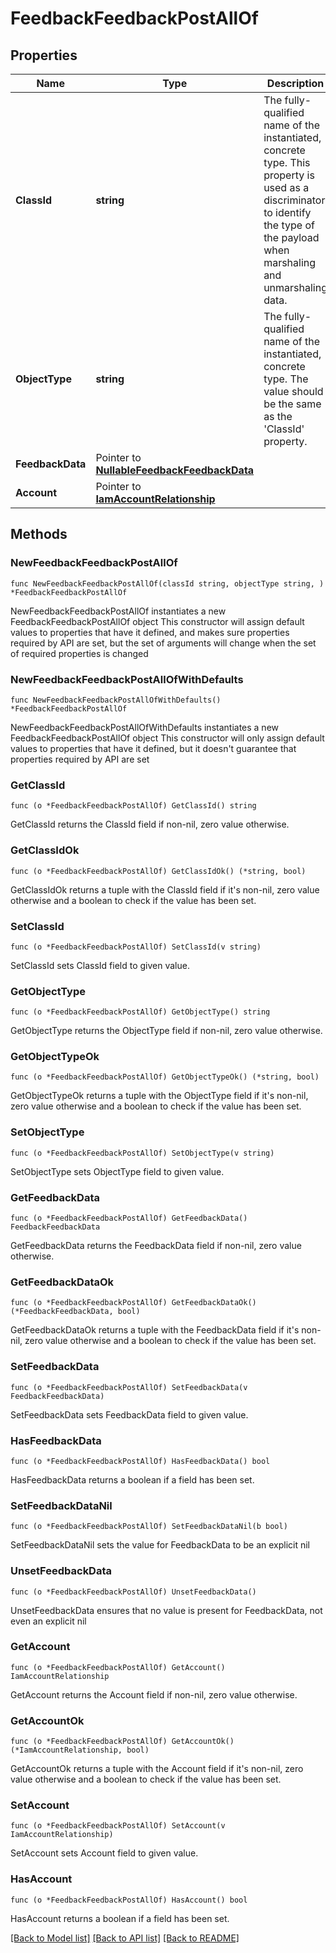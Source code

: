 # FeedbackFeedbackPostAllOf

## Properties

Name | Type | Description | Notes
------------ | ------------- | ------------- | -------------
**ClassId** | **string** | The fully-qualified name of the instantiated, concrete type. This property is used as a discriminator to identify the type of the payload when marshaling and unmarshaling data. | [default to "feedback.FeedbackPost"]
**ObjectType** | **string** | The fully-qualified name of the instantiated, concrete type. The value should be the same as the &#39;ClassId&#39; property. | [default to "feedback.FeedbackPost"]
**FeedbackData** | Pointer to [**NullableFeedbackFeedbackData**](FeedbackFeedbackData.md) |  | [optional] 
**Account** | Pointer to [**IamAccountRelationship**](IamAccountRelationship.md) |  | [optional] 

## Methods

### NewFeedbackFeedbackPostAllOf

`func NewFeedbackFeedbackPostAllOf(classId string, objectType string, ) *FeedbackFeedbackPostAllOf`

NewFeedbackFeedbackPostAllOf instantiates a new FeedbackFeedbackPostAllOf object
This constructor will assign default values to properties that have it defined,
and makes sure properties required by API are set, but the set of arguments
will change when the set of required properties is changed

### NewFeedbackFeedbackPostAllOfWithDefaults

`func NewFeedbackFeedbackPostAllOfWithDefaults() *FeedbackFeedbackPostAllOf`

NewFeedbackFeedbackPostAllOfWithDefaults instantiates a new FeedbackFeedbackPostAllOf object
This constructor will only assign default values to properties that have it defined,
but it doesn't guarantee that properties required by API are set

### GetClassId

`func (o *FeedbackFeedbackPostAllOf) GetClassId() string`

GetClassId returns the ClassId field if non-nil, zero value otherwise.

### GetClassIdOk

`func (o *FeedbackFeedbackPostAllOf) GetClassIdOk() (*string, bool)`

GetClassIdOk returns a tuple with the ClassId field if it's non-nil, zero value otherwise
and a boolean to check if the value has been set.

### SetClassId

`func (o *FeedbackFeedbackPostAllOf) SetClassId(v string)`

SetClassId sets ClassId field to given value.


### GetObjectType

`func (o *FeedbackFeedbackPostAllOf) GetObjectType() string`

GetObjectType returns the ObjectType field if non-nil, zero value otherwise.

### GetObjectTypeOk

`func (o *FeedbackFeedbackPostAllOf) GetObjectTypeOk() (*string, bool)`

GetObjectTypeOk returns a tuple with the ObjectType field if it's non-nil, zero value otherwise
and a boolean to check if the value has been set.

### SetObjectType

`func (o *FeedbackFeedbackPostAllOf) SetObjectType(v string)`

SetObjectType sets ObjectType field to given value.


### GetFeedbackData

`func (o *FeedbackFeedbackPostAllOf) GetFeedbackData() FeedbackFeedbackData`

GetFeedbackData returns the FeedbackData field if non-nil, zero value otherwise.

### GetFeedbackDataOk

`func (o *FeedbackFeedbackPostAllOf) GetFeedbackDataOk() (*FeedbackFeedbackData, bool)`

GetFeedbackDataOk returns a tuple with the FeedbackData field if it's non-nil, zero value otherwise
and a boolean to check if the value has been set.

### SetFeedbackData

`func (o *FeedbackFeedbackPostAllOf) SetFeedbackData(v FeedbackFeedbackData)`

SetFeedbackData sets FeedbackData field to given value.

### HasFeedbackData

`func (o *FeedbackFeedbackPostAllOf) HasFeedbackData() bool`

HasFeedbackData returns a boolean if a field has been set.

### SetFeedbackDataNil

`func (o *FeedbackFeedbackPostAllOf) SetFeedbackDataNil(b bool)`

 SetFeedbackDataNil sets the value for FeedbackData to be an explicit nil

### UnsetFeedbackData
`func (o *FeedbackFeedbackPostAllOf) UnsetFeedbackData()`

UnsetFeedbackData ensures that no value is present for FeedbackData, not even an explicit nil
### GetAccount

`func (o *FeedbackFeedbackPostAllOf) GetAccount() IamAccountRelationship`

GetAccount returns the Account field if non-nil, zero value otherwise.

### GetAccountOk

`func (o *FeedbackFeedbackPostAllOf) GetAccountOk() (*IamAccountRelationship, bool)`

GetAccountOk returns a tuple with the Account field if it's non-nil, zero value otherwise
and a boolean to check if the value has been set.

### SetAccount

`func (o *FeedbackFeedbackPostAllOf) SetAccount(v IamAccountRelationship)`

SetAccount sets Account field to given value.

### HasAccount

`func (o *FeedbackFeedbackPostAllOf) HasAccount() bool`

HasAccount returns a boolean if a field has been set.


[[Back to Model list]](../README.md#documentation-for-models) [[Back to API list]](../README.md#documentation-for-api-endpoints) [[Back to README]](../README.md)


